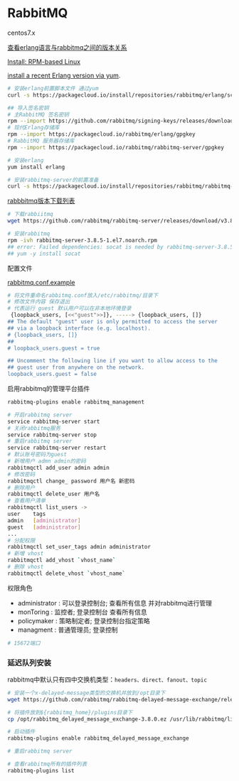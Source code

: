 # RabbitMQ

centos7.x

[查看erlang语言与rabbitmq之间的版本关系](https://www.rabbitmq.com/which-erlang.html)

[Install: RPM-based Linux](https://www.rabbitmq.com/install-rpm.html)

 [install a recent Erlang version via yum](https://packagecloud.io/rabbitmq/erlang/install#bash-rpm).

```bash
# 安装erlang前置脚本文件 通过yum
curl -s https://packagecloud.io/install/repositories/rabbitmq/erlang/script.rpm.sh | sudo bash
```

```bash
## 导入签名密钥
# 主RabbitMQ 签名密钥
rpm --import https://github.com/rabbitmq/signing-keys/releases/download/2.0/rabbitmq-release-signing-key.asc
# 现代Erlang存储库
rpm --import https://packagecloud.io/rabbitmq/erlang/gpgkey
# RabbitMQ 服务器存储库
rpm --import https://packagecloud.io/rabbitmq/rabbitmq-server/gpgkey
```

```bash
# 安装erlang
yum install erlang
```

```bash
# 安装rabbitmq-server的前置准备
curl -s https://packagecloud.io/install/repositories/rabbitmq/rabbitmq-server/script.rpm.sh | sudo bash
```

[rabbbitmq版本下载列表](https://github.com/rabbitmq/rabbitmq-server/tags)

```bash
# 下载rabbiitmq
wget https://github.com/rabbitmq/rabbitmq-server/releases/download/v3.8.5/rabbitmq-server-3.8.5-1.el7.noarch.rpm
```

```bash
# 安装rabbitmq
rpm -ivh rabbitmq-server-3.8.5-1.el7.noarch.rpm
## error: Failed dependencies: socat is needed by rabbitmq-server-3.8.5-1.el7.noarch
## yum -y install socat
```

配置文件

[rabbitmq.conf.example](https://github.com/rabbitmq/rabbitmq-server/blob/master/deps/rabbit/docs/rabbitmq.conf.example)

```bash
# 将文件重命名rabbitmq.conf放入/etc/rabbitmq/目录下
# 修改文件内容 保存退出
# 代表运行 guest 默认用户可以在非本地环境登录
 {loopback_users, [<<"guest">>]}, -----> {loopback_users, []}
## The default "guest" user is only permitted to access the server
## via a loopback interface (e.g. localhost).
# {loopback_users, []}
##
# loopback_users.guest = true

## Uncomment the following line if you want to allow access to the
## guest user from anywhere on the network.
loopback_users.guest = false
```

启用rabbitmq的管理平台插件

```bash
rabbitmq-plugins enable rabbitmq_management
```

```bash
# 开启rabbitmq server
service rabbitmq-server start
# 关闭rabbitmq服务
service rabbitmq-server stop
# 重启rabbitmq server
service rabbitmq-server restart
# 默认账号密码为guest
# 新增用户 admn admin的密码
rabbitmqctl add_user admin admin
# 修改密码
rabbitmqctl change_ password 用户名 新密码
# 删除用户
rabbitmqctl delete_user 用户名
# 查看用户清单
rabbitmqctl list_users -> 
user	tags
admin	[administrator]
guest	[administrator]
...
# 分配权限
rabbitmqctl set_user_tags admin administrator
# 新增 vhost
rabbitmqctl add_vhost `vhost_name`
# 删除 vhost
rabbitmqctl delete_vhost `vhost_name`
```

权限角色

- administrator : 可以登录控制台; 查看所有信息 并对rabbitmq进行管理 
- monToring : 监控者; 登录控制台 查看所有信息
- policymaker : 策略制定者; 登录控制台指定策略
- managment : 普通管理员; 登录控制

```bash
# 15672端口
```

### 延迟队列安装

rabbitmq中默认只有四中交换机类型：`headers、direct、fanout、topic`

```bash
# 安装一个x-delayed-message类型的交换机并放到/opt目录下
wget https://github.com/rabbitmq/rabbitmq-delayed-message-exchange/releases/download/v3.8.0/rabbitmq_delayed_message_exchange-3.8.0.ez
```

```bash
# 将插件放到${rabbitmq_home}/plugins目录下
cp /opt/rabbitmq_delayed_message_exchange-3.8.0.ez /usr/lib/rabbitmq/lib/rabbitmq_server-3.8.5/plugins
```

```bash
# 启动插件
rabbitmq-plugins enable rabbitmq_delayed_message_exchange
```

```bash
# 重启rabbitmq server
```

```bash
# 查看rabbitmq所有的插件列表
rabbitmq-plugins list
```


